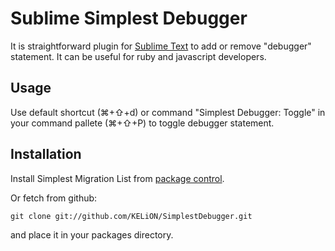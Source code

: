 # Sublime Simplest Debugger

It is straightforward plugin for [Sublime Text](http://sublimetext.com/2) to add or remove "debugger" statement. It can be useful for ruby and javascript developers.

## Usage
Use default shortcut (&#8984;+&#8679;+d) or command "Simplest Debugger: Toggle" in your command pallete (&#8984;+&#8679;+P) to toggle debugger statement.

## Installation
Install Simplest Migration List from [package control](http://wbond.net/sublime_packages/package_control).

Or fetch from github:

    git clone git://github.com/KELiON/SimplestDebugger.git

and place it in your packages directory.
